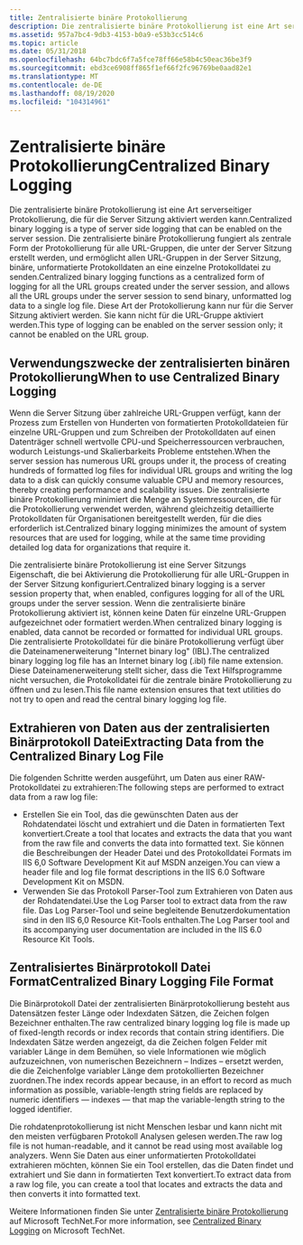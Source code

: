 ```yaml
---
title: Zentralisierte binäre Protokollierung
description: Die zentralisierte binäre Protokollierung ist eine Art serverseitiger Protokollierung, die für die Server Sitzung aktiviert werden kann.
ms.assetid: 957a7bc4-9db3-4153-b0a9-e53b3cc514c6
ms.topic: article
ms.date: 05/31/2018
ms.openlocfilehash: 64bc7bdc6f7a5fce78ff66e58b4c50eac36be3f9
ms.sourcegitcommit: ebd3ce6908ff865f1ef66f2fc96769be0aad82e1
ms.translationtype: MT
ms.contentlocale: de-DE
ms.lasthandoff: 08/19/2020
ms.locfileid: "104314961"
---
```

# <a name="centralized-binary-logging"></a><span data-ttu-id="bca64-103">Zentralisierte binäre Protokollierung</span><span class="sxs-lookup"><span data-stu-id="bca64-103">Centralized Binary Logging</span></span>

<span data-ttu-id="bca64-104">Die zentralisierte binäre Protokollierung ist eine Art serverseitiger Protokollierung, die für die Server Sitzung aktiviert werden kann.</span><span class="sxs-lookup"><span data-stu-id="bca64-104">Centralized binary logging is a type of server side logging that can be enabled on the server session.</span></span> <span data-ttu-id="bca64-105">Die zentralisierte binäre Protokollierung fungiert als zentrale Form der Protokollierung für alle URL-Gruppen, die unter der Server Sitzung erstellt werden, und ermöglicht allen URL-Gruppen in der Server Sitzung, binäre, unformatierte Protokolldaten an eine einzelne Protokolldatei zu senden.</span><span class="sxs-lookup"><span data-stu-id="bca64-105">Centralized binary logging functions as a centralized form of logging for all the URL groups created under the server session, and allows all the URL groups under the server session to send binary, unformatted log data to a single log file.</span></span> <span data-ttu-id="bca64-106">Diese Art der Protokollierung kann nur für die Server Sitzung aktiviert werden. Sie kann nicht für die URL-Gruppe aktiviert werden.</span><span class="sxs-lookup"><span data-stu-id="bca64-106">This type of logging can be enabled on the server session only; it cannot be enabled on the URL group.</span></span>

## <a name="when-to-use-centralized-binary-logging"></a><span data-ttu-id="bca64-107">Verwendungszwecke der zentralisierten binären Protokollierung</span><span class="sxs-lookup"><span data-stu-id="bca64-107">When to use Centralized Binary Logging</span></span>

<span data-ttu-id="bca64-108">Wenn die Server Sitzung über zahlreiche URL-Gruppen verfügt, kann der Prozess zum Erstellen von Hunderten von formatierten Protokolldateien für einzelne URL-Gruppen und zum Schreiben der Protokolldaten auf einen Datenträger schnell wertvolle CPU-und Speicherressourcen verbrauchen, wodurch Leistungs-und Skalierbarkeits Probleme entstehen.</span><span class="sxs-lookup"><span data-stu-id="bca64-108">When the server session has numerous URL groups under it, the process of creating hundreds of formatted log files for individual URL groups and writing the log data to a disk can quickly consume valuable CPU and memory resources, thereby creating performance and scalability issues.</span></span> <span data-ttu-id="bca64-109">Die zentralisierte binäre Protokollierung minimiert die Menge an Systemressourcen, die für die Protokollierung verwendet werden, während gleichzeitig detaillierte Protokolldaten für Organisationen bereitgestellt werden, für die dies erforderlich ist.</span><span class="sxs-lookup"><span data-stu-id="bca64-109">Centralized binary logging minimizes the amount of system resources that are used for logging, while at the same time providing detailed log data for organizations that require it.</span></span>

<span data-ttu-id="bca64-110">Die zentralisierte binäre Protokollierung ist eine Server Sitzungs Eigenschaft, die bei Aktivierung die Protokollierung für alle URL-Gruppen in der Server Sitzung konfiguriert.</span><span class="sxs-lookup"><span data-stu-id="bca64-110">Centralized binary logging is a server session property that, when enabled, configures logging for all of the URL groups under the server session.</span></span> <span data-ttu-id="bca64-111">Wenn die zentralisierte binäre Protokollierung aktiviert ist, können keine Daten für einzelne URL-Gruppen aufgezeichnet oder formatiert werden.</span><span class="sxs-lookup"><span data-stu-id="bca64-111">When centralized binary logging is enabled, data cannot be recorded or formatted for individual URL groups.</span></span> <span data-ttu-id="bca64-112">Die zentralisierte Protokolldatei für die binäre Protokollierung verfügt über die Dateinamenerweiterung "Internet binary log" (IBL).</span><span class="sxs-lookup"><span data-stu-id="bca64-112">The centralized binary logging log file has an Internet binary log (.ibl) file name extension.</span></span> <span data-ttu-id="bca64-113">Diese Dateinamenerweiterung stellt sicher, dass die Text Hilfsprogramme nicht versuchen, die Protokolldatei für die zentrale binäre Protokollierung zu öffnen und zu lesen.</span><span class="sxs-lookup"><span data-stu-id="bca64-113">This file name extension ensures that text utilities do not try to open and read the central binary logging log file.</span></span>

## <a name="extracting-data-from-the-centralized-binary-log-file"></a><span data-ttu-id="bca64-114">Extrahieren von Daten aus der zentralisierten Binärprotokoll Datei</span><span class="sxs-lookup"><span data-stu-id="bca64-114">Extracting Data from the Centralized Binary Log File</span></span>

<span data-ttu-id="bca64-115">Die folgenden Schritte werden ausgeführt, um Daten aus einer RAW-Protokolldatei zu extrahieren:</span><span class="sxs-lookup"><span data-stu-id="bca64-115">The following steps are performed to extract data from a raw log file:</span></span>

-   <span data-ttu-id="bca64-116">Erstellen Sie ein Tool, das die gewünschten Daten aus der Rohdatendatei löscht und extrahiert und die Daten in formatierten Text konvertiert.</span><span class="sxs-lookup"><span data-stu-id="bca64-116">Create a tool that locates and extracts the data that you want from the raw file and converts the data into formatted text.</span></span> <span data-ttu-id="bca64-117">Sie können die Beschreibungen der Header Datei und des Protokolldatei Formats im IIS 6,0 Software Development Kit auf MSDN anzeigen.</span><span class="sxs-lookup"><span data-stu-id="bca64-117">You can view a header file and log file format descriptions in the IIS 6.0 Software Development Kit on MSDN.</span></span>
-   <span data-ttu-id="bca64-118">Verwenden Sie das Protokoll Parser-Tool zum Extrahieren von Daten aus der Rohdatendatei.</span><span class="sxs-lookup"><span data-stu-id="bca64-118">Use the Log Parser tool to extract data from the raw file.</span></span> <span data-ttu-id="bca64-119">Das Log Parser-Tool und seine begleitende Benutzerdokumentation sind in den IIS 6,0 Resource Kit-Tools enthalten.</span><span class="sxs-lookup"><span data-stu-id="bca64-119">The Log Parser tool and its accompanying user documentation are included in the IIS 6.0 Resource Kit Tools.</span></span>

## <a name="centralized-binary-logging-file-format"></a><span data-ttu-id="bca64-120">Zentralisiertes Binärprotokoll Datei Format</span><span class="sxs-lookup"><span data-stu-id="bca64-120">Centralized Binary Logging File Format</span></span>

<span data-ttu-id="bca64-121">Die Binärprotokoll Datei der zentralisierten Binärprotokollierung besteht aus Datensätzen fester Länge oder Indexdaten Sätzen, die Zeichen folgen Bezeichner enthalten.</span><span class="sxs-lookup"><span data-stu-id="bca64-121">The raw centralized binary logging log file is made up of fixed-length records or index records that contain string identifiers.</span></span> <span data-ttu-id="bca64-122">Die Indexdaten Sätze werden angezeigt, da die Zeichen folgen Felder mit variabler Länge in dem Bemühen, so viele Informationen wie möglich aufzuzeichnen, von numerischen Bezeichnern – Indizes – ersetzt werden, die die Zeichenfolge variabler Länge dem protokollierten Bezeichner zuordnen.</span><span class="sxs-lookup"><span data-stu-id="bca64-122">The index records appear because, in an effort to record as much information as possible, variable-length string fields are replaced by numeric identifiers — indexes — that map the variable-length string to the logged identifier.</span></span>

<span data-ttu-id="bca64-123">Die rohdatenprotokollierung ist nicht Menschen lesbar und kann nicht mit den meisten verfügbaren Protokoll Analysen gelesen werden.</span><span class="sxs-lookup"><span data-stu-id="bca64-123">The raw log file is not human-readable, and it cannot be read using most available log analyzers.</span></span> <span data-ttu-id="bca64-124">Wenn Sie Daten aus einer unformatierten Protokolldatei extrahieren möchten, können Sie ein Tool erstellen, das die Daten findet und extrahiert und Sie dann in formatierten Text konvertiert.</span><span class="sxs-lookup"><span data-stu-id="bca64-124">To extract data from a raw log file, you can create a tool that locates and extracts the data and then converts it into formatted text.</span></span>

<span data-ttu-id="bca64-125">Weitere Informationen finden Sie unter [Zentralisierte binäre Protokollierung](/previous-versions/windows/it-pro/windows-server-2003/cc758733(v=ws.10)) auf Microsoft TechNet.</span><span class="sxs-lookup"><span data-stu-id="bca64-125">For more information, see [Centralized Binary Logging](/previous-versions/windows/it-pro/windows-server-2003/cc758733(v=ws.10)) on Microsoft TechNet.</span></span>

 

 